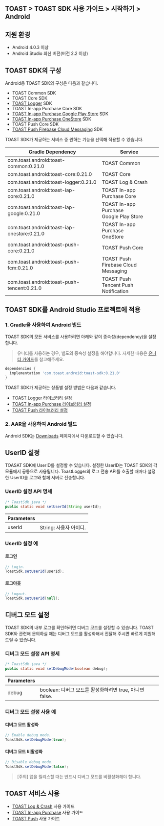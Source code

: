 ## TOAST > TOAST SDK 사용 가이드 > 시작하기 > Android

## 지원 환경

* Android 4.0.3 이상
* Android Studio 최신 버전(버전 2.2 이상)

## TOAST SDK의 구성

Android용 TOAST SDK의 구성은 다음과 같습니다.

* TOAST Common SDK
* TOAST Core SDK
* [TOAST Logger](./log-collector-android) SDK
* TOAST In-app Purchase Core SDK
* [TOAST In-app Purchase Google Play Store](./iap-android) SDK
* [TOAST In-app Purchase OneStore](./iap-android) SDK
* TOAST Push Core SDK
* [TOAST Push Firebase Cloud Messaging](./push-android) SDK

TOAST SDK가 제공하는 서비스 중 원하는 기능을 선택해 적용할 수 있습니다.

| Gradle Dependency                           | Service           |
| ------------------------------------------- | ----------------- |
| com.toast.android:toast-common:0.21.0       | TOAST Common      |
| com.toast.android:toast-core:0.21.0         | TOAST Core        |
| com.toast.android:toast-logger:0.21.0       | TOAST Log & Crash |
| com.toast.android:toast-iap-core:0.21.0     | TOAST In-app Purchase Core |
| com.toast.android:toast-iap-google:0.21.0   | TOAST In-app Purchase <br>Google Play Store |
| com.toast.android:toast-iap-onestore:0.21.0 | TOAST In-app Purchase <br>OneStore |
| com.toast.android:toast-push-core:0.21.0    | TOAST Push Core   |
| com.toast.android:toast-push-fcm:0.21.0    | TOAST Push <br>Firebase Cloud Messaging |
| com.toast.android:toast-push-tencent:0.21.0    | TOAST Push <br>Tencent Push Notification |

## TOAST SDK를 Android Studio 프로젝트에 적용

### 1. Gradle을 사용하여 Android 빌드

TOAST SDK의 모든 서비스를 사용하려면 아래와 같이 종속성(dependency)을 설정합니다.

> 유니티를 사용하는 경우, 별도의 종속성 설정을 해야합니다.
> 자세한 내용은 [유니티 가이드](./getting-started-unity/#android)를 참고해주세요.

```groovy
dependencies {
  implementation 'com.toast.android:toast-sdk:0.21.0'
}
```

TOAST SDK가 제공하는 상품별 설정 방법은 다음과 같습니다.

- [TOAST Logger 라이브러리 설정](./log-collector-android/#_1)
- [TOAST In-app Purchase 라이브러리 설정](./iap-android/#_2)
- [TOAST Push 라이브러리 설정](./push-android/#_2)

### 2. AAR을 사용하여 Android 빌드

Android SDK는 [Downloads](../../../Download/#toast-sdk) 페이지에서 다운로드할 수 있습니다.

## UserID 설정

TOASAT SDK에 UserID를 설정할 수 있습니다.
설정한 UserID는 TOAST SDK의 각 모듈에서 공통으로 사용됩니다.
ToastLogger의 로그 전송 API를 호출할 때마다 설정한 UserID를 로그와 함께 서버로 전송합니다.

### UserID 설정 API 명세

```java
/* ToastSdk.java */
public static void setUserId(String userId);
```

| Parameters | |
| -- | -- |
| userId | String: 사용자 아이디.|

### UserID 설정 예

#### 로그인

```java
// Login.
ToastSdk.setUserId(userId);
```

#### 로그아웃

```java
// Logout.
ToastSdk.setUserId(null);
```

## 디버그 모드 설정

TOAST SDK의 내부 로그를 확인하려면 디버그 모드를 설정할 수 있습니다.
TOAST SDK와 관련해 문의하실 때는 디버그 모드를 활성화해서 전달해 주시면 빠르게 지원해드릴 수 있습니다.

### 디버그 모드 설정 API 명세

```java
/* ToastSdk.java */
public static void setDebugMode(boolean debug);
```

| Parameters | |
| -- | -- |
| debug | boolean: 디버그 모드를 활성화하려면 true, 아니면 false.|

### 디버그 모드 설정 사용 예

#### 디버그 모드 활성화

```java
// Enable debug mode.
ToastSdk.setDebugMode(true);
```

#### 디버그 모드 비활성화

```java
// Disable debug mode.
ToastSdk.setDebugMode(false);
```

> [주의] 앱을 릴리스할 때는 반드시 디버그 모드를 비활성화해야 합니다.

## TOAST 서비스 사용

* [TOAST Log & Crash](./log-collector-android) 사용 가이드
* [TOAST In-app Purchase](./iap-android) 사용 가이드
* [TOAST Push](./push-android) 사용 가이드
